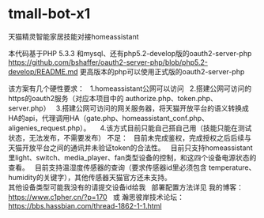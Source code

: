 # tmall-bot-x1
天猫精灵智能家居技能对接homeassistant

本代码基于PHP 5.3.3 和mysql、还有php5.2-develop版的oauth2-server-php
https://github.com/bshaffer/oauth2-server-php/blob/php5.2-develop/README.md
更高版本的php可以使用正式版的oauth2-server-php

该方案有几个硬性要求：   
   1.homeassistant公网可以访问
   2.搭建公网可访问的https的oauth2服务（对应本项目中的 authorize.php、token.php、server.php）
   3.搭建公网可访问的网关服务器，将天猫开放平台的语义转换成HA的api，代理调用HA（gate.php、homeassistant_conf.php、aligenies_request.php）。   
   4.该方式目前只能自己搭自己用（技能只能在测试状态，无法发布，不需要发布）
不足：
   目前未完成鉴权，完成授权之后后续与天猫开放平台之间的通讯并未验证token的合法性。
   目前只支持homeassistant里light、switch、media_player、fan类型设备的控制，和这四个设备电源状态的查看。
   目前支持温湿度传感器的查询（要求传感器id里必须包含 temperature、humidity的关键字），其他传感器天猫官方还未支持。
   	
其他设备类型可能我没有的请提交设备id给我
   
部署配置方法详见 
	我的博客：				https://www.c1pher.cn/?p=170   或 
	瀚思彼岸技术论坛：	https://bbs.hassbian.com/thread-1862-1-1.html
